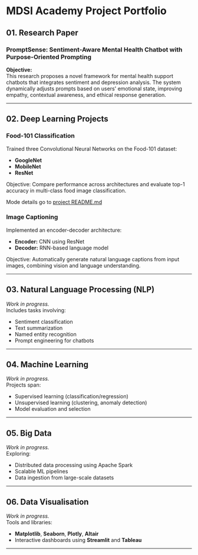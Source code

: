 
# MDSI Academy Project Portfolio

## 01. Research Paper

### **PromptSense: Sentiment-Aware Mental Health Chatbot with Purpose-Oriented Prompting**

**Objective:**  
This research proposes a novel framework for mental health support chatbots that integrates sentiment and depression analysis. The system dynamically adjusts prompts based on users' emotional state, improving empathy, contextual awareness, and ethical response generation.

---

## 02. Deep Learning Projects

### **Food-101 Classification**  
Trained three Convolutional Neural Networks on the Food-101 dataset:  
- **GoogleNet**  
- **MobileNet**  
- **ResNet**

Objective: Compare performance across architectures and evaluate top-1 accuracy in multi-class food image classification.

Mode details go to [project README.md](dl_food101_README.md)

### **Image Captioning**  
Implemented an encoder-decoder architecture:
- **Encoder:** CNN using ResNet
- **Decoder:** RNN-based language model

Objective: Automatically generate natural language captions from input images, combining vision and language understanding.

---

## 03. Natural Language Processing (NLP)

_Work in progress._  
Includes tasks involving:
- Sentiment classification  
- Text summarization  
- Named entity recognition  
- Prompt engineering for chatbots  

---

## 04. Machine Learning

_Work in progress._  
Projects span:
- Supervised learning (classification/regression)
- Unsupervised learning (clustering, anomaly detection)
- Model evaluation and selection

---

## 05. Big Data

_Work in progress._  
Exploring:
- Distributed data processing using Apache Spark
- Scalable ML pipelines
- Data ingestion from large-scale datasets

---

## 06. Data Visualisation

_Work in progress._  
Tools and libraries:
- **Matplotlib**, **Seaborn**, **Plotly**, **Altair**
- Interactive dashboards using **Streamlit** and **Tableau**

---


